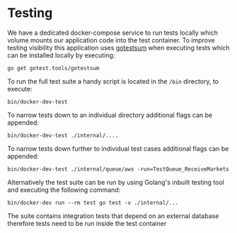 # Testing
We have a dedicated docker-compose service to run tests locally which volume mounts our application code into the test container.
To improve testing visibility this application uses [gotestsum](https://github.com/gotestyourself/gotestsum) when executing
tests which can be installed locally by executing:

`go get gotest.tools/gotestsum`

To run the full test suite a handy script is located in the `/bin` directory, to execute:

`bin/docker-dev-test`

To narrow tests down to an individual directory additional flags can be appended:

`bin/docker-dev-test ./internal/....`

To narrow tests down further to individual test cases additional flags can be appended:

`bin/docker-dev-test ./internal/queue/aws -run=TestQueue_ReceiveMarkets`

Alternatively the test suite can be run by using Golang's inbuilt testing tool and executing the following command:

`bin/docker-dev run --rm test go test -v ./internal/...`

The suite contains integration tests that depend on an external database therefore tests need to be run inside the test
container